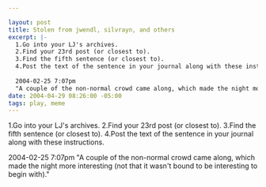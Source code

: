 ```yaml
--- 

layout: post
title: Stolen from jwendl, silvrayn, and others
excerpt: |-
  1.Go into your LJ's archives.
  2.Find your 23rd post (or closest to).
  3.Find the fifth sentence (or closest to).
  4.Post the text of the sentence in your journal along with these instructions.
  
  2004-02-25 7:07pm
  "A couple of the non-normal crowd came along, which made the night more interesting (not that it wasn't bound to be interesting to begin with)."
date: 2004-04-29 08:26:00 -05:00
tags: play, meme
---
```

1.Go into your LJ's archives.
2.Find your 23rd post (or closest to).
3.Find the fifth sentence (or closest to).
4.Post the text of the sentence in your journal along with these instructions.

2004-02-25 7:07pm
"A couple of the non-normal crowd came along, which made the night more interesting (not that it wasn't bound to be interesting to begin with)."
